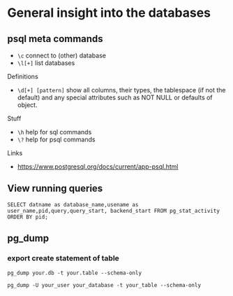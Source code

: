 # General insight into the databases

## psql meta commands
- `\c` connect to (other) database
- `\l[+]` list databases

Definitions
- `\d[+] [pattern]` show all columns, their types, the tablespace (if not the default) and any special attributes such as NOT NULL or defaults of object.

Stuff
- `\h` help for sql commands
- `\?` help for psql commands

Links
- https://www.postgresql.org/docs/current/app-psql.html

## View running queries

`SELECT datname as database_name,usename as user_name,pid,query,query_start,
backend_start FROM pg_stat_activity ORDER BY pid;`

## pg_dump

### export create statement of table

`pg_dump your.db -t your.table --schema-only`

`pg_dump -U your_user your_database -t your_table --schema-only`

